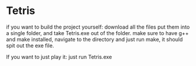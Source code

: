 # Tetris

if you want to build the project yourself:
download all the files put them into a single folder, and take Tetris.exe out of the folder.
make sure to have g++ and make installed, navigate to the directory and just run make, it should spit out the exe file.

If you want to just play it:
just run Tetris.exe
